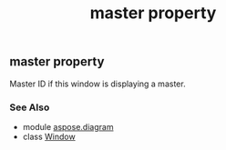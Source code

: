 ﻿---
title: master property
second_title: Aspose.Diagram for Python via .NET API References
description: 
type: docs
weight: 90
url: /python-net/aspose.diagram/window/master/
is_root: false
---

## master property


Master ID if this window is displaying a master.

### See Also
* module [aspose.diagram](../../)
* class [Window](/diagram/python-net/aspose.diagram/window)
